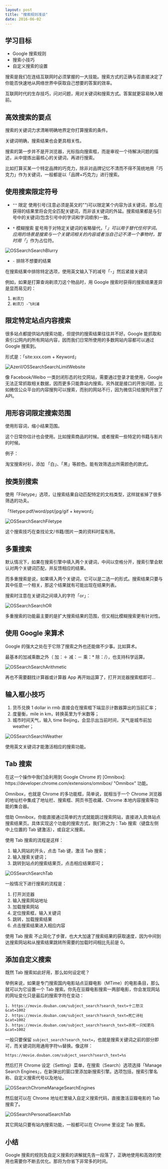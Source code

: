 ```yaml
---
layout: post
title: "搜索规则浅谈"
date: 2016-06-02
---
```


## 学习目标

<ul>
<li>Google 搜索规则</li>

<li>搜索小技巧</li>

<li>自定义搜索的设置</li>
</ul>

<p>搜索是我们在连结互联网时必须掌握的一大技能。搜索方式的正确与否直接决定了你能否快速地从网络世界中获取自己想要的答案的效率。</p>

<p>互联网时代的生存技巧，问对问题，用对关键词和搜索方式。答案就更容易映入眼前。</p>  

## 高效搜索的要点 

<p>搜索的关键词力求清晰明确地界定你打算搜索的条件。</p>

<p>关键词明确，搜索结果也会更具相关性。</p>

<p>搜索的第一步并不是开浏览器，光标指向搜索框，而是审视一个待解决问题的描述，从中提炼出最核心的关键词，再进行搜索。</p>

<p>比如打算买某一个特定品牌的巧克力，除非对品牌记忆不清而不得不笼统地用「巧克力」作为关键词，一般都是以「品牌+巧克力」进行搜索。</p>

## 使用搜索限定符号 

<ul>
<li><p><code>""</code> 限定 使用引号(注意必须是英文的"")可以限定某个内容为该关键词，那么在获得的结果里将会完全匹配关键词，而非该关键词的外延。搜索结果都是与引号中的关键词(包含引号中的字词和字词顺序)一致。</p></li>

<li><p><code>*</code> 模糊搜索 星号用于对特定关键词的省略替代，「<em>」可以用于替代任何字词。应用的场景是搜索与一个关键词相关的内容或者当自己记不清一个事物时，暂时用「</em>」作为占位符。</p></li>
</ul>

<p><img class="full-image" src="http://openmindclub.qiniudn.com/Azeril/OSSearchSearchBlurry.png" alt="OSSearchSearchBlurry"></p>

<ul>
<li><code>-</code> 排除不想要的结果 </li>
</ul>

<p>在搜索结果中排除特定选项，使用英文输入下的减号「-」然后紧接关键词</p>

<p>例如，如果是打算查询剃须刀这个物品时，用 Google 搜索时获得的搜索结果差异是显而易见的：</p>

<ol>
<li><code>剃须刀</code></li>

<li><code>剃须刀 -飞利浦</code></li>
</ol>

## 限定特定站点内容搜索 

<p>很多站点都提供站内搜索功能，但提供的搜索结果往往并不好。Google 能抓取和索引公网内的所有网站内容，因而我们日常所使用的多数网站内容都可以通过 Google 搜索到。</p>

<p>形式是：「site:xxx.com + Keyword」</p>

<p><img class="full-image" src="http://openmindclub.qiniudn.com/Azeril/OSSearchSearchLimitWebsite.png" alt="Azeril/OSSearchSearchLimitWebsite"> </p>

<p>像 Facebook/Weibo 一类封闭形态的社交网站，需要通过登录才能使用，Google 无法正常抓取相关数据，因而更多只能靠站内搜索。另外就是接口的开放问题，比如微信公众平台的内容搜狗可以搜索，而别的网站不行，因为微信只给搜狗开放了 API。</p>

## 用形容词限定搜索范围 

<p>使用形容词，缩小结果范围。</p>

<p>这个日常你估计也会使用。比如搜索商品的时候。或者搜索一些特定的书籍与影片的时候。</p>

<p>例子：</p>

<p>淘宝搜索衬衫，添加 「白」、「黑」等颜色。能有效筛选出所需颜色的款式。</p>

## 按类别搜索 

<p>使用「Filetype」选项，让搜索结果自动匹配特定的文档类型，这样就省掉了很多筛选的功夫。</p>

<p>「filetype:pdf/word/ppt/jpg/gif + keyword」 </p>

<p><img class="full-image" src="http://openmindclub.qiniudn.com/Azeril/OSSearchSearchFiletype.png" alt="OSSearchSearchFiletype"></p>

<p>这个搜索技巧在查找论文/书籍/图片一类的资料时蛮有用。</p>

## 多重搜索 

<p>默认情况下，如果在搜索引擎中填入两个关键词，中间以空格分开，搜索引擎会默认对两个关键词匹配，并反馈相应的结果。</p>

<p>而多重搜索是说，如果填入两个关键词，它可以是二选一的形式。搜索结果只要与其中任意一个相关，那这个结果就有可能出现在结果列表。</p>

<p>搜索时注意在关键词之间填入的字符「or」：</p>

<p><img class="full-image" src="http://openmindclub.qiniudn.com/Azeril/OSSearchSearchOR.png" alt="OSSearchSearchOR"></p>

<p>多重搜索的功能最主要的是扩大搜索结果的范围，但又相比模糊搜索更有针对性。</p>

## 使用 Google 来算术 

<p>Google 的强大之处在于它除了搜索之外也还能做不少事。比如算术。</p>

<p>最基本的加减乘数之外（ 加：＋ 减：－ 乘：* 除：/），也支持科学运算。</p>

<p><img class="full-image" src="http://openmindclub.qiniudn.com/Azeril/OSSearchSearchArithmetic.png" alt="OSSearchSearchArithmetic"></p>

<p>再也不需要翻找计算器或计算器 App 再开始运算了，打开浏览器搜索框即可...</p>

## 输入框小技巧 

<ol>
<li>货币兑换 1 dollar in rmb 直接会在搜索框下端显示计数器算出的当前汇率；</li>

<li>度量衡，mile in km，转换英里为千米数等；</li>

<li>城市时间天气，输入 time Beijing，会显示出当前时间，天气是城市前加 weather；</li>
</ol>

<p><img class="full-image" src="http://openmindclub.qiniudn.com/Azeril/OSSearchSearchWeather.png" alt="OSSearchSearchWeather"></p>

<p>使用英文关键词才能激活相应的搜索功能。</p>


## Tab 搜索 

<p>在这一个操作中我们会利用到 Google Chrome 的 [Omnibox]: https://developer.chrome.com/extensions/omnibox/  "Omnibox" 功能。</p>


<p>Omnibox，也就是 Chrome 的多功能框，简单说，就相当于一个 Chrome 浏览器的地址栏中集成了地址栏、搜索框、网页书签收藏、Chrome 本地内容搜索等功能的集合器。</p>

<p>借助 Omnibox，你能直接通过简单的方式就能跳过搜索网站，直接进入具体站点搜索结果页。具体实现这个功能的搜索方式，我们称之为：Tab 搜索（键盘左侧中上位置的 Tab 键激活），或自定义搜索。</p>

<p>使用 Tab 搜索的流程是这样：</p>

<ol>
<li>输入网站的开头，点击 Tab 键，激活 Tab 搜索；</li>

<li>输入搜索关键词；</li>

<li>跳转到站点的搜索结果页，点击相应结果即可；</li>
</ol>

<p><img class="full-image" src="http://openmindclub.qiniudn.com/Azeril/OSSearchSearchTab.png" alt="OSSearchSearchTab"></p>

<p>一般情况下进行搜索的流程是：</p>

<ol>
<li>打开浏览器</li>
<li>输入搜索网站地址</li>
<li>加载搜索网站</li>
<li>定位搜索框，输入关键词</li>
<li>跳转，加载搜索结果</li>
<li>点击搜索结果进入相应内容</li>
</ol>

<p>使用 Tab 搜索 不止简化了步骤，也大大加速了搜索结果的获取速度，因为中间到达搜索网站和从搜索结果跳转所需要的加载时间相比先前是 0。</p>

## 添加自定义搜索 

<p>既然 Tab 搜索如此好用，那么如何设定呢？</p>

<p>举例来说，如果是专门搜索国内电影站点豆瓣电影（MTime）的电影条目，那么就可以为它设置一个 Tab 搜索。你先在豆瓣电影搜索一两部电影，你会发现网站的网址变化只是最后的搜索字符在变动：</p>

<pre><code>1. https://movie.douban.com/subject_search?search_text=十二怒汉&amp;cat=1002
2. https://movie.douban.com/subject_search?search_text=死亡诗社&amp;cat=1002
3. https://movie.douban.com/subject_search?search_text=杀死一只知更鸟&amp;cat=1002
</code></pre>

<p>一般只要保留 <code>subject_search?search_text=</code>，也就是搜索关键词之前的部分即可，而关键词则用通用字符<code>%s</code>替换。像这样：</p>

<pre><code>https://movie.douban.com/subject_search?search_text=%s
</code></pre>

<p>然后打开 Chrome 设定（Setting）菜单，在搜索（Search）选项选择「Manage Search Engines」，在新弹出的窗口里添加新搜索引擎。选项包括，搜索引擎名称、自定义搜索代号以及地址。</p>

<p><img class="full-image" src="http://openmindclub.qiniudn.com/Azeril/OSSearchChromeManageSearchEngines.png" alt="OSSearchChromeManageSearchEngines"></p>

<p>然后就可以在 Chrome 地址栏里输入自定义搜索代码，直接激活豆瓣电影的 Tab 搜索了。</p>

<p><img class="full-image" src="http://openmindclub.qiniudn.com/Azeril/OSSearchPersonalSearchTab.png" alt="OSSearchPersonalSearchTab"></p>

<p>其它网站只要有站内搜索功能，一般都可以在 Chrome 里设定 Tab 搜索。</p>

## 小结

<p>Google 搜索的规则及自定义搜索的讲解就先告一段落了，正确地使用和高效的使用也需要你不断去优化。那将为你省下非常多的时间。</p>



